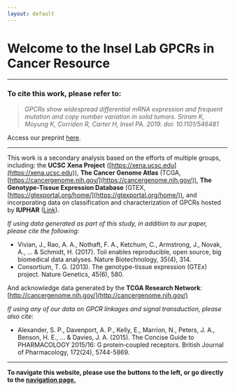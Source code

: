 ```yaml
---
layout: default
---
```


# [](#header-1)Welcome to the Insel Lab GPCRs in Cancer Resource

* * *

### To cite this work, please refer to:

> *GPCRs show widespread differential mRNA expression and frequent mutation and copy number variation in solid tumors. Sriram K, Moyung K, Corriden R, Carter H, Insel PA.     2019. doi: 10.1101/546481*

Access our preprint [here](https://www.biorxiv.org/content/10.1101/546481v1).



* * *

This work is a secondary analysis based on the efforts of multiple groups, including: the **UCSC Xena Project** ([https://xena.ucsc.edu](https://xena.ucsc.edu)), **The Cancer Genome Atlas** (TCGA, [https://cancergenome.nih.gov/](https://cancergenome.nih.gov/)), **The Genotype-Tissue Expression Database** (GTEX, [https://gtexportal.org/home/](https://gtexportal.org/home/)), and incorporating data on classification and characterization of GPCRs hosted by **IUPHAR** ([Link](http://www.guidetopharmacology.org/GRAC/ReceptorFamiliesForward?type=GPCR)).

*If using data generated as part of this study, in addition to our paper, please cite the following:*

* Vivian, J., Rao, A. A., Nothaft, F. A., Ketchum, C., Armstrong, J., Novak, A., ... & Schmidt, H. (2017). Toil enables reproducible, open   source, big biomedical data analyses. Nature Biotechnology, 35(4), 314.
* Consortium, T. G. (2013). The genotype-tissue expression (GTEx) project. Nature Genetics, 45(6), 580.

And acknowledge data generated by the **TCGA Research Network**: [http://cancergenome.nih.gov/](http://cancergenome.nih.gov/)

*If using any of our data on GPCR linkages and signal transduction, please also cite:*

* Alexander, S. P., Davenport, A. P., Kelly, E., Marrion, N., Peters, J. A., Benson, H. E., ... & Davies, J. A. (2015). The Concise Guide   to PHARMACOLOGY 2015/16: G protein‐coupled receptors. British Journal of Pharmacology, 172(24), 5744-5869.

* * *

**To navigate this website, please use the buttons to the left, or go directly to the [navigation page.](https://insellab.github.io/navigation)**
